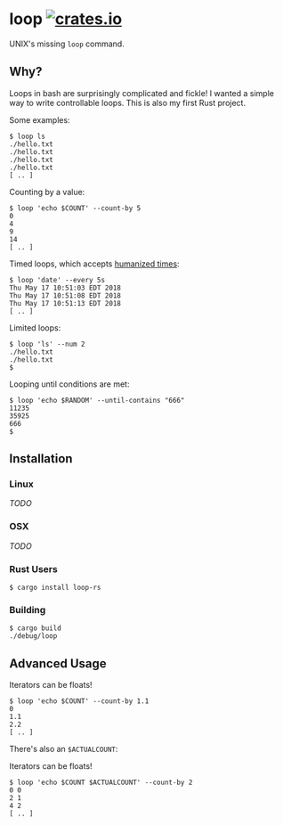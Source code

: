 # loop [![crates.io](https://img.shields.io/crates/v/loop-rs.svg)](https://crates.io/crates/loop-rs)

UNIX's missing `loop` command. 

## Why?

Loops in bash are surprisingly complicated and fickle! I wanted a simple way to write controllable loops. This is also my first Rust project.

Some examples:

    $ loop ls 
    ./hello.txt
    ./hello.txt
    ./hello.txt
    ./hello.txt
    [ .. ]

Counting by a value:

    $ loop 'echo $COUNT' --count-by 5
    0
    4
    9
    14
    [ .. ]

Timed loops, which accepts [humanized times](https://github.com/tailhook/humantime):

    $ loop 'date' --every 5s
    Thu May 17 10:51:03 EDT 2018
    Thu May 17 10:51:08 EDT 2018
    Thu May 17 10:51:13 EDT 2018
    [ .. ]

Limited loops:

    $ loop 'ls' --num 2
    ./hello.txt
    ./hello.txt
    $ 

Looping until conditions are met:

    $ loop 'echo $RANDOM' --until-contains "666"
    11235
    35925
    666
    $ 

## Installation

### Linux

_TODO_

### OSX

_TODO_

### Rust Users

    $ cargo install loop-rs

### Building

    $ cargo build
    ./debug/loop

## Advanced Usage

Iterators can be floats!

    $ loop 'echo $COUNT' --count-by 1.1
    0
    1.1
    2.2
    [ .. ]

There's also an `$ACTUALCOUNT`:

Iterators can be floats!

    $ loop 'echo $COUNT $ACTUALCOUNT' --count-by 2
    0 0
    2 1
    4 2
    [ .. ]

